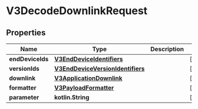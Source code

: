 
# V3DecodeDownlinkRequest

## Properties
Name | Type | Description | Notes
------------ | ------------- | ------------- | -------------
**endDeviceIds** | [**V3EndDeviceIdentifiers**](V3EndDeviceIdentifiers.md) |  |  [optional]
**versionIds** | [**V3EndDeviceVersionIdentifiers**](V3EndDeviceVersionIdentifiers.md) |  |  [optional]
**downlink** | [**V3ApplicationDownlink**](V3ApplicationDownlink.md) |  |  [optional]
**formatter** | [**V3PayloadFormatter**](V3PayloadFormatter.md) |  |  [optional]
**parameter** | **kotlin.String** |  |  [optional]



